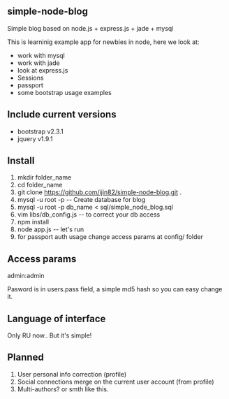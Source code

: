 simple-node-blog
--
Simple blog based on node.js + express.js + jade + mysql

This is learninig example app for newbies in node, here we look at:
- work with mysql
- work with jade
- look at express.js
- Sessions
- passport
- some bootstrap usage examples

Include current versions
--
- bootstrap v2.3.1
- jquery v1.9.1


Install
--
1. mkdir folder_name
2. cd folder_name
3. git clone https://github.com/ijin82/simple-node-blog.git .
4. mysql -u root -p -- Create database for blog
5. mysql -u root -p db_name < sql/simple_node_blog.sql
6. vim libs/db_config.js -- to correct your db access
7. npm install
8. node app.js -- let's run
9. for passport auth usage change access params at config/ folder

Access params
--
admin:admin

Pasword is in users.pass field, a simple md5 hash so you can easy change it.

Language of interface
--
Only RU now..
But it's simple!

Planned
--
1. User personal info correction (profile)
2. Social connections merge on the current user account (from profile)
3. Multi-authors? or smth like this.

